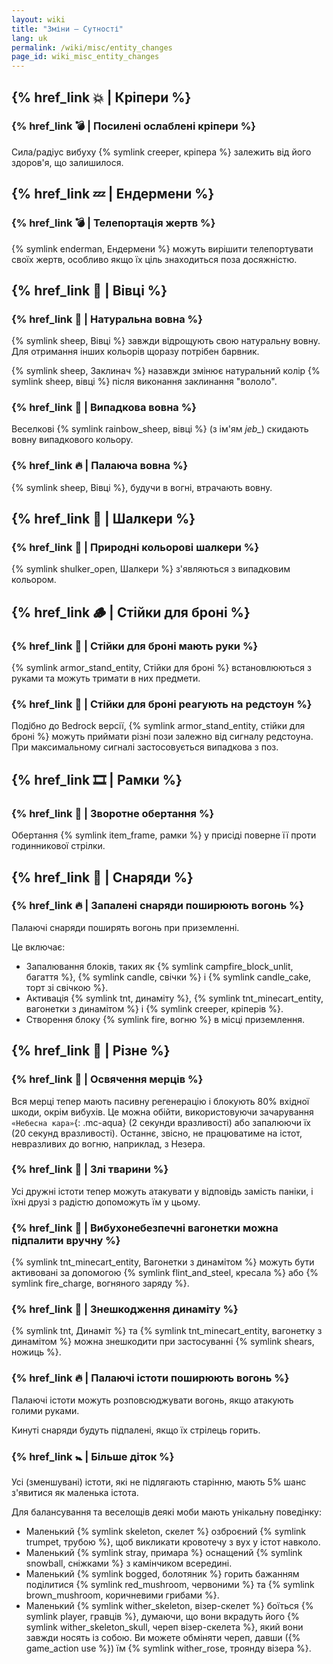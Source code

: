 ```yaml
---
layout: wiki
title: "Зміни — Сутності"
lang: uk
permalink: /wiki/misc/entity_changes
page_id: wiki_misc_entity_changes
---
```


## {% href_link 💥 | Кріпери %}

### {% href_link 💣️ | Посилені ослаблені кріпери %}
Сила/радіус вибуху {% symlink creeper, кріпера %} залежить від його здоров'я, що залишилося.


## {% href_link 💤 | Ендермени %}

### {% href_link 💣️ | Телепортація жертв %}
{% symlink enderman, Ендермени %} можуть вирішити телепортувати своїх жертв, особливо якщо їх ціль знаходиться поза досяжністю.


## {% href_link 🐑 | Вівці %}

### {% href_link 👕 | Натуральна вовна %}
{% symlink sheep, Вівці %} завжди відрощують свою натуральну вовну. Для отримання інших кольорів щоразу потрібен барвник.

{% symlink sheep, Заклинач %} назавжди змінює натуральний колір {% symlink sheep, вівці %} після виконання заклинання "вололо".

### {% href_link 🌈 | Випадкова вовна %}
Веселкові {% symlink rainbow_sheep, вівці %} (з ім'ям _jeb\__) скидають вовну випадкового кольору.

### {% href_link 🔥 | Палаюча вовна %}
{% symlink sheep, Вівці %}, будучи в вогні, втрачають вовну.


## {% href_link 🐚 | Шалкери %}

### {% href_link 🌈 | Природні кольорові шалкери %}
{% symlink shulker_open, Шалкери %} з'являються з випадковим кольором.


## {% href_link 🪵 | Стійки для броні %}

### {% href_link 🧰 | Стійки для броні мають руки %}
{% symlink armor_stand_entity, Стійки для броні %} встановлюються з руками та можуть тримати в них предмети.

### {% href_link 🤸 | Стійки для броні реагують на редстоун %}
Подібно до Bedrock версії, {% symlink armor_stand_entity, стійки для броні %} можуть приймати різні пози залежно від сигналу редстоуна. При максимальному сигналі застосовується випадкова з поз.


## {% href_link 🎞️ | Рамки %}

### {% href_link 🔄 | Зворотне обертання %}
Обертання {% symlink item_frame, рамки %} у присіді поверне її проти годинникової стрілки.


## {% href_link 🏹 | Снаряди %}

### {% href_link 🔥 | Запалені снаряди поширюють вогонь %}
Палаючі снаряди поширять вогонь при приземленні.

Це включає:
- Запалювання блоків, таких як {% symlink campfire_block_unlit, багаття %}, {% symlink candle, свічки %} і {% symlink candle_cake, торт зі свічкою %}.
- Активація {% symlink tnt, динаміту %}, {% symlink tnt_minecart_entity, вагонетки з динамітом %} і {% symlink creeper, кріперів %}.
- Створення блоку {% symlink fire, вогню %} в місці приземлення.


## {% href_link 🧩 | Різне %}

### {% href_link 🧟 | Освячення мерців %}
Вся мерці тепер мають пасивну регенерацію і блокують 80% вхідної шкоди, окрім вибухів. Це можна обійти, використовуючи зачарування `«Небесна кара»`{: .mc-aqua} (2 секунди вразливості) або запалюючи їх (20 секунд вразливості). Останнє, звісно, ​​не працюватиме на істот, невразливих до вогню, наприклад, з Незера.

### {% href_link 💢 | Злі тварини %}
Усі дружні істоти тепер можуть атакувати у відповідь замість паніки, і їхні друзі з радістю допоможуть їм у цьому.

### {% href_link 🧨 | Вибухонебезпечні вагонетки можна підпалити вручну %}
{% symlink tnt_minecart_entity, Вагонетки з динамітом %} можуть бути активовані за допомогою {% symlink flint_and_steel, кресала %} або {% symlink fire_charge, вогняного заряду %}.

### {% href_link 🎇 | Знешкодження динаміту %}
{% symlink tnt, Динаміт %} та {% symlink tnt_minecart_entity, вагонетку з динамітом %} можна знешкодити при застосуванні {% symlink shears, ножиць %}.

### {% href_link 🔥 | Палаючі істоти поширюють вогонь %}
Палаючі істоти можуть розповсюджувати вогонь, якщо атакують голими руками.

Кинуті снаряди будуть підпалені, якщо їх стрілець горить.

### {% href_link 🚼️ | Більше діток %}
Усі (зменшувані) істоти, які не підлягають старінню, мають 5% шанс з'явитися як маленька істота.

Для балансування та веселощів деякі моби мають унікальну поведінку:
- Маленький {% symlink skeleton, скелет %} озброєний {% symlink trumpet, трубою %}, щоб викликати кровотечу з вух у істот навколо.
- Маленький {% symlink stray, примара %} оснащений {% symlink snowball, сніжками %} з камінчиком всередині.
- Маленький {% symlink bogged, болотяник %} горить бажанням поділитися {% symlink red_mushroom, червоними %} та {% symlink brown_mushroom, коричневими грибами %}.
- Маленький {% symlink wither_skeleton, візер-скелет %} боїться {% symlink player, гравців %}, думаючи, що вони вкрадуть його {% symlink wither_skeleton_skull, череп візер-скелета %}, який вони завжди носять із собою. Ви можете обміняти череп, давши ({% game_action use %}) їм {% symlink wither_rose, троянду візера %}.
